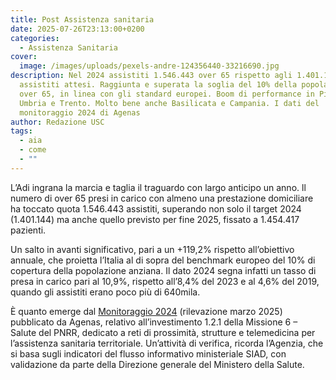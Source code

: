 ```yaml
---
title: Post Assistenza sanitaria
date: 2025-07-26T23:13:00+0200
categories:
  - Assistenza Sanitaria
cover:
  image: /images/uploads/pexels-andre-124356440-33216690.jpg
description: Nel 2024 assistiti 1.546.443 over 65 rispetto agli 1.401.144
  assistiti attesi. Raggiunta e superata la soglia del 10% della popolazione
  over 65, in linea con gli standard europei. Boom di performance in Piemonte,
  Umbria e Trento. Molto bene anche Basilicata e Campania. I dati del
  monitoraggio 2024 di Agenas
author: Redazione USC
tags:
  - aia
  - come
  - ""
---
```




L’Adi ingrana la marcia e taglia il traguardo con largo anticipo un anno. ll numero di over 65 presi in carico con almeno una prestazione domiciliare ha toccato quota 1.546.443 assistiti, superando non solo il target 2024 (1.401.144) ma anche quello previsto per fine 2025, fissato a 1.454.417 pazienti.

Un salto in avanti significativo, pari a un +119,2% rispetto all’obiettivo annuale, che proietta l’Italia al di sopra del benchmark europeo del 10% di copertura della popolazione anziana. Il dato 2024 segna infatti un tasso di presa in carico pari al 10,9%, rispetto all’8,4% del 2023 e al 4,6% del 2019, quando gli assistiti erano poco più di 640mila.

È quanto emerge dal [Monitoraggio 2024](https://app.powerbi.com/view?r=eyJrIjoiZDU4MDc4NzEtMGYzMC00ZmUzLWIyOTQtNGFmOGUyZTAzYTZhIiwidCI6Ijk2ODc0Y2QwLWIwOTEtNDliYS1hMTUwLTQwNzI3OTdhNTM5NyIsImMiOjl9) (rilevazione marzo 2025) pubblicato da Agenas, relativo all’investimento 1.2.1 della Missione 6 – Salute del PNRR, dedicato a reti di prossimità, strutture e telemedicina per l’assistenza sanitaria territoriale. Un’attività di verifica, ricorda l’Agenzia, che si basa sugli indicatori del flusso informativo ministeriale SIAD, con validazione da parte della Direzione generale del Ministero della Salute.
